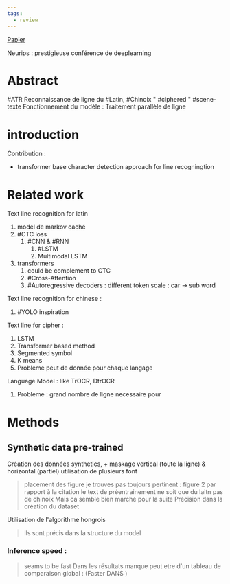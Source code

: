 ```yaml
---
tags:
  - review
---
```

 [Papier](https://cloud.teklia.com/index.php/apps/onlyoffice/s/YFq4mDGy54ZcGLi?fileId=476136)

Neurips : prestigieuse conférence de deeplearning 

# Abstract 
#ATR
Reconnaissance de ligne du #Latin, #Chinoix " #ciphered " #scene-texte 
Fonctionnement du modèle : Traitement parallèle de ligne 
# introduction
Contribution : 
 - transformer base character detection approach for line recogningtion
# Related work
Text line recognition for latin
1. model de markov caché
2. #CTC loss
	1. #CNN & #RNN
		1. #LSTM
		2. Multimodal LSTM
3. transformers
	1. could be complement to CTC
	2. #Cross-Attention
	3. #Autoregressive decoders : different token scale : car -> sub word

Text line recognition for chinese :
1. #YOLO inspiration 

Text line for cipher :
1. LSTM
2. Transformer based method 
3. Segmented symbol
4. K means
5. Probleme peut de donnée pour chaque langage

Language Model :
like TrOCR, DtrOCR
1. Probleme : grand nombre de ligne necessaire pour 

# Methods
## Synthetic data pre-trained
Création des données synthetics, + maskage vertical (toute la ligne) & horizontal (partiel) utilisation de plusieurs font
> placement des figure je trouves pas toujours pertinent : figure 2 par rapport à la citation
> le text de préentrainement ne soit que du laitn pas de chinoix
> Mais ca semble bien marché pour la suite
> Précision dans la création du dataset

Utilisation de l'algorithme hongrois

> Ils sont précis dans la structure du model
> 


### Inference speed :
> seams to be fast
> Dans les résultats manque peut etre d'un tableau de comparaison global : (Faster DANS )